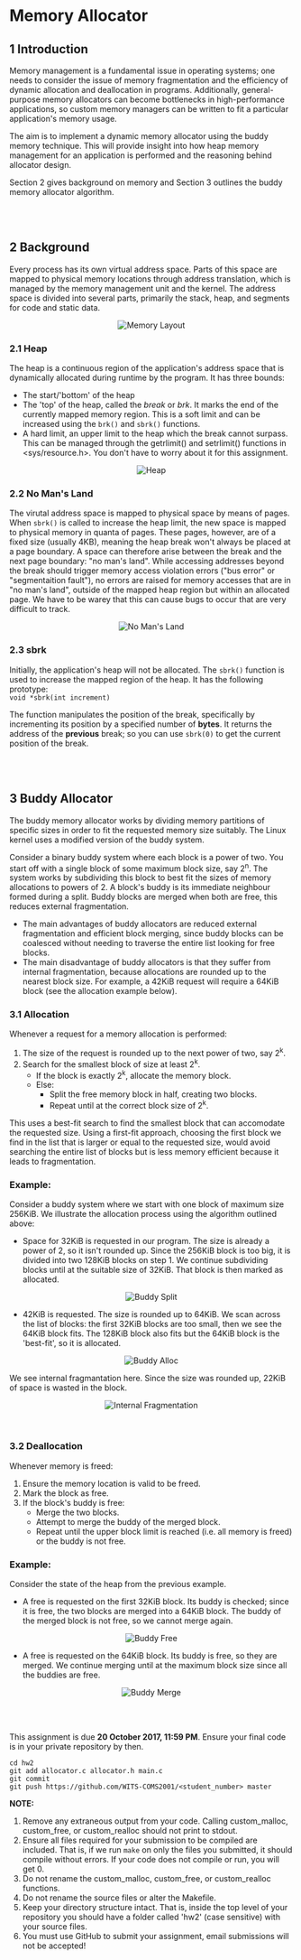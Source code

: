# Memory Allocator #



## 1 Introduction

Memory management is a fundamental issue in operating systems; one needs to consider the issue of memory fragmentation and the efficiency of dynamic allocation and deallocation in programs. 
Additionally, general-purpose memory allocators can become bottlenecks in high-performance applications, so custom memory managers can be written to fit a particular application's memory usage.

The aim is to implement a dynamic memory allocator using the buddy memory technique.
This will provide insight into how heap memory management for an application is performed and the reasoning behind allocator design.

Section 2 gives background on memory and Section 3 outlines the buddy memory allocator algorithm.

<br />
<br />

## 2 Background

Every process has its own virtual address space. Parts of this space are mapped to physical memory locations through address translation, which is managed by the memory management unit and the kernel. 
The address space is divided into several parts, primarily the stack, heap, and segments for code and static data.

<p align="center"><img src="./images/memory.png" alt="Memory Layout" align="middle"></p>

### 2.1 Heap

The heap is a continuous region of the application's address space that is dynamically allocated during runtime by the program. It has three bounds:
- The start/'bottom' of the heap
- The 'top' of the heap, called the *break* or *brk*. It marks the end of the currently mapped memory region. This is a soft limit and can be increased using the ```brk()``` and ```sbrk()``` functions.
- A hard limit, an upper limit to the heap which the break cannot surpass. This can be managed through the getrlimit() and setrlimit() functions in &lt;sys/resource.h&gt;. You don't have to worry about it for this assignment.

<p align="center"><img src="./images/heap.png" alt="Heap"></p>

### 2.2 No Man's Land

The virutal address space is mapped to physical space by means of pages. When ```sbrk()``` is called to increase the heap limit, the new space is mapped to physical memory in quanta of pages. 
These pages, however, are of a fixed size (usually 4KB), meaning the heap break won't always be placed at a page boundary. 
A space can therefore arise between the break and the next page boundary: "no man's land".
While accessing addresses beyond the break should trigger memory access violation errors ("bus error" or "segmentaition fault"), no errors are raised for memory accesses that are in "no man's land", outside of the mapped heap region but within an allocated page. We have to be warey that this can cause bugs to occur that are very difficult to track.

<p align="center"><img src="./images/nomansland.png" alt="No Man's Land" align="middle"></p>

### 2.3 sbrk

Initially, the application's heap will not be allocated. The ```sbrk()``` function is used to increase the mapped region of the heap.
It has the following prototype:  
```void *sbrk(int increment)```

The function manipulates the position of the break, specifically by incrementing its position by a specified number of **bytes**. 
It returns the address of the **previous** break; so you can use ```sbrk(0)``` to get the current position of the break.

<br />
<br />

## 3 Buddy Allocator

The buddy memory allocator works by dividing memory partitions of specific sizes in order to fit the requested memory size suitably. The Linux kernel uses a modified version of the buddy system.  

Consider a binary buddy system where each block is a power of two. You start off with a single block of some maximum block size, say 2<sup>n</sup>. 
The system works by subdividing this block to best fit the sizes of memory allocations to powers of 2.
A block's buddy is its immediate neighbour formed during a split. Buddy blocks are merged when both are free, this reduces external fragmentation.

- The main advantages of buddy allocators are reduced external fragmentation and efficient block merging, since buddy blocks can be coalesced without needing to traverse the entire list looking for free blocks.
- The main disadvantage of buddy allocators is that they suffer from internal fragmentation, because allocations are rounded up to the nearest block size. 
For example, a 42KiB request will require a 64KiB block (see the allocation example below).

### 3.1 Allocation

Whenever a request for a memory allocation is performed:
1. The size of the request is rounded up to the next power of two, say 2<sup>k</sup>.
1. Search for the smallest block of size at least 2<sup>k</sup>.
    - If the block is exactly 2<sup>k</sup>, allocate the memory block.
    - Else:
        - Split the free memory block in half, creating two blocks.
        - Repeat until at the correct block size of 2<sup>k</sup>.
    
This uses a best-fit search to find the smallest block that can accomodate the requested size. Using a first-fit approach, choosing the first block we find in the list that is larger or equal to the requested size, would avoid searching the entire list of blocks but is less memory efficient because it leads to fragmentation.
    
### Example:

Consider a buddy system where we start with one block of maximum size 256KiB. We illustrate the allocation process using the algorithm outlined above:

- Space for 32KiB is requested in our program. The size is already a power of 2, so it isn't rounded up. Since the 256KiB block is too big, it is divided into two 128KiB blocks on step 1. We continue subdividing blocks until at the suitable size of 32KiB. That block is then marked as allocated.

<p align="center"><img src="./images/buddysplit.png" alt="Buddy Split" align="middle"></p>

- 42KiB is requested. The size is rounded up to 64KiB. We scan across the list of blocks: the first 32KiB blocks are too small, then we see the 64KiB block fits. The 128KiB block also fits but the 64KiB block is the 'best-fit', so it is allocated.

<p align="center"><img src="./images/buddyalloc.png" alt="Buddy Alloc" align="middle"></p>

We see internal fragmantation here. Since the size was rounded up, 22KiB of space is wasted in the block.

<p align="center"><img src="./images/internalfragmentation.png" alt="Internal Fragmentation" align="middle"></p>
    
<br />
    
### 3.2 Deallocation
    
Whenever memory is freed:
1. Ensure the memory location is valid to be freed.
1. Mark the block as free.
1. If the block's buddy is free:
    - Merge the two blocks.
    - Attempt to merge the buddy of the merged block.
    - Repeat until the upper block limit is reached (i.e. all memory is freed) or the buddy is not free.

### Example:

Consider the state of the heap from the previous example.

- A free is requested on the first 32KiB block. Its buddy is checked; since it is free, the two blocks are merged into a 64KiB block. The buddy of the merged block is not free, so we cannot merge again.

<p align="center"><img src="./images/buddyfree.png" alt="Buddy Free" align="middle"></p>

- A free is requested on the 64KiB block. Its buddy is free, so they are merged. We continue merging until at the maximum block size since all the buddies are free.

<p align="center"><img src="./images/buddymerge.png" alt="Buddy Merge" align="middle"></p>

<br />
<br />


This assignment is due **20 October 2017, 11:59 PM**. Ensure your final code is in your private repository by then.

```
cd hw2
git add allocator.c allocator.h main.c
git commit
git push https://github.com/WITS-COMS2001/<student_number> master
```

**NOTE:**  
1. Remove any extraneous output from your code. Calling custom_malloc, custom_free, or custom_realloc should not print to stdout.
1. Ensure all files required for your submission to be compiled are included. That is, if we run ```make``` on only the files you submitted, it should compile without errors. If your code does not compile or run, you will get 0.  
1. Do not rename the custom_malloc, custom_free, or custom_realloc functions.
1. Do not rename the source files or alter the Makefile.
1. Keep your directory structure intact. That is, inside the top level of your repository you should have a folder called 'hw2' (case sensitive) with your source files.
1. You must use GitHub to submit your assignment, email submissions will not be accepted! 
